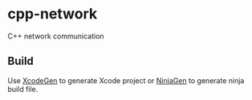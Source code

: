 # cpp-network
C++ network communication

## Build
Use [XcodeGen](https://github.com/yonaskolb/XcodeGen) to generate Xcode project
or [NinjaGen](https://github.com/Piotr-Brzeski/NinjaGen) to generate ninja build file.


